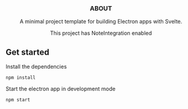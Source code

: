 <p align='center'>
<h3 align='center'><b>ABOUT</b></h3>
  <p align='center'>
    A minimal project template for building Electron apps with Svelte.
  </p>
  <p align='center'>
    This project has NoteIntegration enabled
  </p>
</p>

## Get started

Install the dependencies

```
npm install
```

Start the electron app in development mode

```
npm start
```
